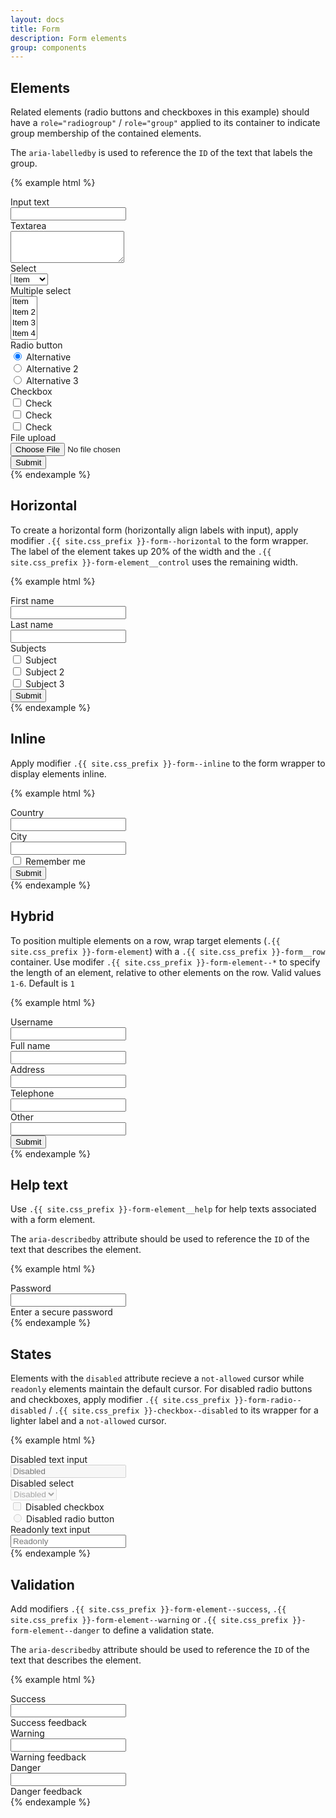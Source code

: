 ```yaml
---
layout: docs
title: Form
description: Form elements
group: components
---
```

## Elements ##

Related elements (radio buttons and checkboxes in this example) should have a `role="radiogroup"` / `role="group"` 
applied to its container to indicate group membership of the contained elements. 

The `aria-labelledby` is used to reference the `ID` of the text that labels the group.

{% example html %}
<div class="{{ site.css_prefix }}-form">
   <div class="{{ site.css_prefix }}-form-element">
      <label for="text" class="{{ site.css_prefix }}-form-element__label">Input text</label>
      <div class="{{ site.css_prefix }}-form-element__control">
         <input type="text" class="{{ site.css_prefix }}-form-input" id="text">
      </div>
   </div>
   <div class="{{ site.css_prefix }}-form-element">
      <label for="textarea" class="{{ site.css_prefix }}-form-element__label">Textarea</label>
      <div class="{{ site.css_prefix }}-form-element__control">
         <textarea class="{{ site.css_prefix }}-form-input" id="textarea" rows="3"></textarea>
      </div>
   </div>
   <div class="{{ site.css_prefix }}-form-element">
      <label for="select" class="{{ site.css_prefix }}-form-element__label">Select</label>
      <div class="{{ site.css_prefix }}-form-element__control">
         <select class="{{ site.css_prefix }}-form-input" id="select">
            <option>Item</option>
            <option>Item 2</option>
            <option>Item 3</option>
            <option>Item 4</option>
         </select>
      </div>
   </div>
   <div class="{{ site.css_prefix }}-form-element">
      <label for="multiple-select" class="{{ site.css_prefix }}-form-element__label">Multiple select</label>
      <div class="{{ site.css_prefix }}-form-element__control">
         <select class="{{ site.css_prefix }}-form-input" id="multiple-select" multiple>
            <option>Item</option>
            <option>Item 2</option>
            <option>Item 3</option>
            <option>Item 4</option>
         </select>
      </div>
   </div>
   <div class="{{ site.css_prefix }}-form-element">
      <span class="{{ site.css_prefix }}-form-element__label" id="radio-header">Radio button</span>
      <div class="{{ site.css_prefix }}-form-element__control" role="radiogroup" aria-labelledby="radio-header">
         <div class="{{ site.css_prefix }}-form-radio">
            <label class="{{ site.css_prefix }}-form-element__label">
               <input type="radio" name="radios" checked>
               Alternative
            </label>
         </div>
         <div class="{{ site.css_prefix }}-form-radio">
            <label class="{{ site.css_prefix }}-form-element__label">
               <input type="radio" name="radios">
               Alternative 2
            </label>
         </div>
         <div class="{{ site.css_prefix }}-form-radio">
            <label class="{{ site.css_prefix }}-form-element__label">
               <input type="radio" name="radios">
               Alternative 3
            </label>
         </div>
      </div>
   </div>
   <div class="{{ site.css_prefix }}-form-element">
      <span class="{{ site.css_prefix }}-form-element__label" id="checkbox-header">Checkbox</span>
      <div class="{{ site.css_prefix }}-form-element__control" role="group" aria-labelledby="checkbox-header">
         <div class="{{ site.css_prefix }}-checkbox">
            <input type="checkbox" name="options" id="cb">
            <label class="{{ site.css_prefix }}-form-element__label" for="cb">
               <span class="{{ site.css_prefix }}-checkbox__fake"></span>
               <span class="{{ site.css_prefix }}-checkbox__label">Check</span>
            </label>
         </div>
         <div class="{{ site.css_prefix }}-checkbox">
            <input type="checkbox" name="options" id="cb2">
            <label class="{{ site.css_prefix }}-form-element__label" for="cb2">
               <span class="{{ site.css_prefix }}-checkbox__fake"></span>
               <span class="{{ site.css_prefix }}-checkbox__label">Check</span>
            </label>
         </div>
         <div class="{{ site.css_prefix }}-checkbox">
            <input type="checkbox" name="options" id="cb3">
            <label class="{{ site.css_prefix }}-form-element__label" for="cb3">
               <span class="{{ site.css_prefix }}-checkbox__fake"></span>
               <span class="{{ site.css_prefix }}-checkbox__label">Check</span>
            </label>
         </div>
      </div>
   </div>
   <div class="{{ site.css_prefix }}-form-element">
      <label for="file-upload" class="{{ site.css_prefix }}-form-element__label">File upload</label>
      <div class="{{ site.css_prefix }}-form-element__control">
         <input type="file" id="file-upload">
      </div>
   </div>
   <div class="{{ site.css_prefix }}-form-element">
      <button type="submit" class="{{ site.css_prefix }}-button {{ site.css_prefix }}-button--primary">Submit</button>
   </div>
</div>
{% endexample %}

## Horizontal ##

To create a horizontal form (horizontally align labels with input), apply modifier `.{{ site.css_prefix }}-form--horizontal` to the form wrapper.
The label of the element takes up 20% of the width and the `.{{ site.css_prefix }}-form-element__control` uses the remaining width.

{% example html %}
<div class="{{ site.css_prefix }}-form {{ site.css_prefix }}-form--horizontal">
   <div class="{{ site.css_prefix }}-form-element">
      <label for="first-name" class="{{ site.css_prefix }}-form-element__label">First name</label>
      <div class="{{ site.css_prefix }}-form-element__control">
         <input type="text" class="{{ site.css_prefix }}-form-input" id="first-name">
      </div>
   </div>
   <div class="{{ site.css_prefix }}-form-element">
      <label for="last-name" class="{{ site.css_prefix }}-form-element__label">Last name</label>
      <div class="{{ site.css_prefix }}-form-element__control">
         <input type="text" class="{{ site.css_prefix }}-form-input" id="last-name">
      </div>
   </div>
   <div class="{{ site.css_prefix }}-form-element">
      <span class="{{ site.css_prefix }}-form-element__label" id="subjects-header">Subjects</span>
      <div class="{{ site.css_prefix }}-form-element__control" role="group" aria-labelledby="subjects-header">
         <div class="{{ site.css_prefix }}-checkbox">
            <input type="checkbox" name="options" id="cb4">
            <label class="{{ site.css_prefix }}-form-element__label" for="cb4">
               <span class="{{ site.css_prefix }}-checkbox__fake"></span>
               <span class="{{ site.css_prefix }}-checkbox__label">Subject</span>
            </label>
         </div>
         <div class="{{ site.css_prefix }}-checkbox">
            <input type="checkbox" name="options" id="cb5">
            <label class="{{ site.css_prefix }}-form-element__label" for="cb5">
               <span class="{{ site.css_prefix }}-checkbox__fake"></span>
               <span class="{{ site.css_prefix }}-checkbox__label">Subject 2</span>
            </label>
         </div>
         <div class="{{ site.css_prefix }}-checkbox">
            <input type="checkbox" name="options" id="cb6">
            <label class="{{ site.css_prefix }}-form-element__label" for="cb6">
               <span class="{{ site.css_prefix }}-checkbox__fake"></span>
               <span class="{{ site.css_prefix }}-checkbox__label">Subject 3</span>
            </label>
         </div>
      </div>
   </div>
   <div class="{{ site.css_prefix }}-form-element">
      <button type="submit" class="{{ site.css_prefix }}-button {{ site.css_prefix }}-button--primary">Submit</button>
   </div>
</div>  
{% endexample %}

## Inline ##

Apply modifier `.{{ site.css_prefix }}-form--inline` to the form wrapper to display elements inline.

{% example html %}
<div class="{{ site.css_prefix }}-form {{ site.css_prefix }}-form--inline">
   <div class="{{ site.css_prefix }}-form-element">
      <label for="country" class="{{ site.css_prefix }}-form-element__label">Country</label>
      <div class="{{ site.css_prefix }}-form-element__control">
         <input type="text" class="{{ site.css_prefix }}-form-input" id="country">
      </div>
   </div>
   <div class="{{ site.css_prefix }}-form-element">
      <label for="city" class="{{ site.css_prefix }}-form-element__label">City</label>
      <div class="{{ site.css_prefix }}-form-element__control">
         <input type="text" class="{{ site.css_prefix }}-form-input" id="city">
      </div>
   </div>
   <div class="{{ site.css_prefix }}-form-element">
      <div class="{{ site.css_prefix }}-form-element__control">
         <div class="{{ site.css_prefix }}-checkbox">
            <input type="checkbox" name="options" id="cb7">
            <label class="{{ site.css_prefix }}-form-element__label" for="cb7">
               <span class="{{ site.css_prefix }}-checkbox__fake"></span>
               <span class="{{ site.css_prefix }}-checkbox__label">Remember me</span>
            </label>
         </div>
      </div>
   </div>
   <div class="{{ site.css_prefix }}-form-element">
      <button type="submit" class="{{ site.css_prefix }}-button {{ site.css_prefix }}-button--primary">Submit</button>
   </div>
</div>  
{% endexample %}

## Hybrid ##

To position multiple elements on a row, wrap target elements (`.{{ site.css_prefix }}-form-element`) with a `.{{ site.css_prefix }}-form__row` container.
Use modifer `.{{ site.css_prefix }}-form-element--*` to specify the length of an element, relative to other elements on the row. Valid values `1-6`. Default is `1`

{% example html %}
<div class="{{ site.css_prefix }}-form">
   <div class="{{ site.css_prefix }}-form__row">
      <div class="{{ site.css_prefix }}-form-element">
         <label for="username" class="{{ site.css_prefix }}-form-element__label">Username</label>
         <div class="{{ site.css_prefix }}-form-element__control">
            <input type="text" class="{{ site.css_prefix }}-form-input" id="username">
         </div>
      </div>
      <div class="{{ site.css_prefix }}-form-element">
         <label for="full-name" class="{{ site.css_prefix }}-form-element__label">Full name</label>
         <div class="{{ site.css_prefix }}-form-element__control">
            <input type="text" class="{{ site.css_prefix }}-form-input" id="full-name">
         </div>
      </div>
   </div>
   <div class="{{ site.css_prefix }}-form__row">
      <div class="{{ site.css_prefix }}-form-element {{ site.css_prefix }}-form-element--2">
         <label for="address" class="{{ site.css_prefix }}-form-element__label">Address</label>
         <div class="{{ site.css_prefix }}-form-element__control">
            <input type="text" class="{{ site.css_prefix }}-form-input" id="address">
         </div>
      </div>
      <div class="{{ site.css_prefix }}-form-element">
         <label for="contact-tel" class="{{ site.css_prefix }}-form-element__label">Telephone</label>
         <div class="{{ site.css_prefix }}-form-element__control">
            <input type="tel" class="{{ site.css_prefix }}-form-input" id="contact-tel">
         </div>
      </div>
   </div>
   <div class="{{ site.css_prefix }}-form-element">
      <label for="other" class="{{ site.css_prefix }}-form-element__label">Other</label>
      <div class="{{ site.css_prefix }}-form-element__control">
         <input type="text" class="{{ site.css_prefix }}-form-input" id="other">
      </div>
   </div>
   <div class="{{ site.css_prefix }}-form-element">
      <button type="submit" class="{{ site.css_prefix }}-button {{ site.css_prefix }}-button--primary">Submit</button>
   </div>
</div>  
{% endexample %}

## Help text ##

Use `.{{ site.css_prefix }}-form-element__help` for help texts associated with a form element.

The `aria-describedby` attribute should be used to reference the `ID` of the text that describes the element.

{% example html %}
<div class="{{ site.css_prefix }}-form">
   <div class="{{ site.css_prefix }}-form-element">
      <label for="password" class="{{ site.css_prefix }}-form-element__label">Password</label>
      <div class="{{ site.css_prefix }}-form-element__control">
         <input type="password" class="{{ site.css_prefix }}-form-input" id="password" aria-describedby="password-help">
      </div>
      <span id="password-help" class="{{ site.css_prefix }}-form-element__help">Enter a secure password</span>
   </div>
</div>  
{% endexample %}

## States ##

Elements with the `disabled` attribute recieve a `not-allowed` cursor while `readonly` elements maintain the default cursor.
For disabled radio buttons and checkboxes, apply modifier `.{{ site.css_prefix }}-form-radio--disabled` / `.{{ site.css_prefix }}-checkbox--disabled` to its wrapper for a lighter label and a `not-allowed` cursor.

{% example html %}
<div class="{{ site.css_prefix }}-form">
   <div class="{{ site.css_prefix }}-form-element">
      <label for="disabled" class="{{ site.css_prefix }}-form-element__label">Disabled text input</label>
      <div class="{{ site.css_prefix }}-form-element__control">
         <input type="text" class="{{ site.css_prefix }}-form-input" id="disabled" placeholder="Disabled" disabled>
      </div>
   </div>
   <div class="{{ site.css_prefix }}-form-element">
      <label for="disabled-select" class="{{ site.css_prefix }}-form-element__label">Disabled select</label>
      <div class="{{ site.css_prefix }}-form-element__control">
         <select class="{{ site.css_prefix }}-form-input" id="disabled-select" disabled>
            <option>Disabled</option>
         </select>
      </div>
   </div>
   <div class="{{ site.css_prefix }}-form-element">
      <div class="{{ site.css_prefix }}-form-element__control">
         <div class="{{ site.css_prefix }}-checkbox {{ site.css_prefix }}-checkbox--disabled">
            <input type="checkbox" name="options" id="cb8" disabled>
            <label class="{{ site.css_prefix }}-form-element__label" for="cb8">
               <span class="{{ site.css_prefix }}-checkbox__fake"></span>
               <span class="{{ site.css_prefix }}-checkbox__label">Disabled checkbox</span>
            </label>
         </div>
      </div>
   </div>
   <div class="{{ site.css_prefix }}-form-element">
      <div class="{{ site.css_prefix }}-form-element__control">
         <div class="{{ site.css_prefix }}-form-radio {{ site.css_prefix }}-form-radio--disabled">
            <label class="{{ site.css_prefix }}-form-element__label">
               <input type="radio" disabled>
               Disabled radio button
            </label>
         </div>
      </div>
   </div>
   <div class="{{ site.css_prefix }}-form-element">
      <label for="readonly" class="{{ site.css_prefix }}-form-element__label">Readonly text input</label>
      <div class="{{ site.css_prefix }}-form-element__control">
         <input type="text" class="{{ site.css_prefix }}-form-input" id="readonly" placeholder="Readonly" readonly>
      </div>
   </div>
</div>  
{% endexample %}

## Validation ##

Add modifiers `.{{ site.css_prefix }}-form-element--success`, `.{{ site.css_prefix }}-form-element--warning` or `.{{ site.css_prefix }}-form-element--danger` to define a validation state.

The `aria-describedby` attribute should be used to reference the `ID` of the text that describes the element.

{% example html %}
<div class="{{ site.css_prefix }}-form">
   <div class="{{ site.css_prefix }}-form-element {{ site.css_prefix }}-form-element--success">
      <label for="success" class="{{ site.css_prefix }}-form-element__label">Success</label>
      <div class="{{ site.css_prefix }}-form-element__control">
         <input type="text" class="{{ site.css_prefix }}-form-input" id="success" aria-describedby="sucess-feedback">
      </div>
      <span id="success-feedback" class="{{ site.css_prefix }}-form-element__feedback">Success feedback</span>
   </div>
   <div class="{{ site.css_prefix }}-form-element {{ site.css_prefix }}-form-element--warning">
      <label for="warning" class="{{ site.css_prefix }}-form-element__label">Warning</label>
      <div class="{{ site.css_prefix }}-form-element__control">
         <input type="text" class="{{ site.css_prefix }}-form-input" id="warning" aria-describedby="warning-feedback">
      </div>
      <span id="warning-feedback" class="{{ site.css_prefix }}-form-element__feedback">Warning feedback</span>
   </div>
   <div class="{{ site.css_prefix }}-form-element {{ site.css_prefix }}-form-element--danger">
      <label for="danger" class="{{ site.css_prefix }}-form-element__label">Danger</label>
      <div class="{{ site.css_prefix }}-form-element__control">
         <input type="text" class="{{ site.css_prefix }}-form-input" id="danger" aria-describedby="danger-feedback">
      </div>
      <span id="danger-feedback" class="{{ site.css_prefix }}-form-element__feedback">Danger feedback</span>
   </div>
</div>  
{% endexample %}
